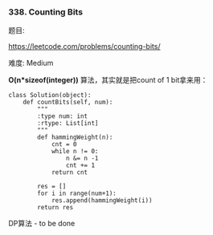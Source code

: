 ### 338. Counting Bits

题目:

<https://leetcode.com/problems/counting-bits/>

难度:
Medium



**O(n\*sizeof(integer))** 算法，其实就是把count of 1 bit拿来用：

```
class Solution(object):
    def countBits(self, num):
        """
        :type num: int
        :rtype: List[int]
        """
        def hammingWeight(n):
        	cnt = 0
        	while n != 0:
        		n &= n -1
        		cnt += 1
        	return cnt

        res = []
        for i in range(num+1):
        	res.append(hammingWeight(i))
        return res

```



DP算法 - to be done









